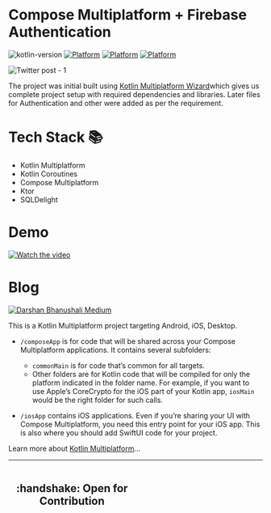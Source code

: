 # Compose Multiplatform + Firebase Authentication
![kotlin-version](https://img.shields.io/badge/kotlin-1.9.20-blue)
[![Platform](https://img.shields.io/badge/Platform-Android-brightgreen.svg)](#)
[![Platform](https://img.shields.io/badge/Platform-iOS-black.svg)](#)
[![Platform](https://img.shields.io/badge/Platform-jvm-blue.svg)](#)

![Twitter post - 1](https://github.com/dwarshb/KMM/assets/32565650/505a5fa0-61d8-40ce-bc55-ffce67f319dc)

The project was initial built using [Kotlin Multiplatform Wizard](https://kmp.jetbrains.com/)which gives us complete project setup with required dependencies and libraries. Later files for Authentication and other were added as per the requirement.

# Tech Stack 📚
- Kotlin Multiplatform
- Kotlin Coroutines
- Compose Multiplatform
- Ktor
- SQLDelight

# Demo
[![Watch the video](https://img.youtube.com/vi/jsEEmUXzsLQ/maxresdefault.jpg)](https://youtu.be/jsEEmUXzsLQ)

# Blog
[![Darshan Bhanushali Medium](https://github-readme-medium.vercel.app/?username=developerspace)](https://medium.com/@developerspace)

This is a Kotlin Multiplatform project targeting Android, iOS, Desktop.

* `/composeApp` is for code that will be shared across your Compose Multiplatform applications.
  It contains several subfolders:
  - `commonMain` is for code that’s common for all targets.
  - Other folders are for Kotlin code that will be compiled for only the platform indicated in the folder name.
    For example, if you want to use Apple’s CoreCrypto for the iOS part of your Kotlin app,
    `iosMain` would be the right folder for such calls.

* `/iosApp` contains iOS applications. Even if you’re sharing your UI with Compose Multiplatform, 
  you need this entry point for your iOS app. This is also where you should add SwiftUI code for your project.


Learn more about [Kotlin Multiplatform](https://www.jetbrains.com/help/kotlin-multiplatform-dev/get-started.html)…

---


<div style="width:100%">
	<div style="width:50%; display:inline-block">
		<h2 align="center">
      :handshake: Open for Contribution
		</h2>	
	</div>	
</div>

